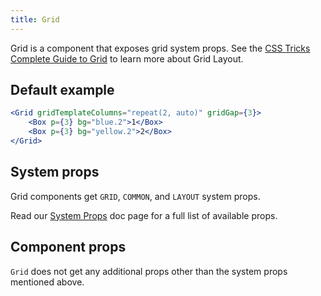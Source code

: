 ```yaml
---
title: Grid
---
```


Grid is a component that exposes grid system props. See the [CSS Tricks Complete Guide to Grid](https://css-tricks.com/snippets/css/complete-guide-grid/) to learn more about Grid Layout.

## Default example

```.jsx
<Grid gridTemplateColumns="repeat(2, auto)" gridGap={3}>
    <Box p={3} bg="blue.2">1</Box>
    <Box p={3} bg="yellow.2">2</Box>
</Grid>
```

## System props

Grid components get `GRID`, `COMMON`, and `LAYOUT` system props.

Read our [System Props](/components/docs/system-props) doc page for a full list of available props.

## Component props

`Grid` does not get any additional props other than the system props mentioned above.

